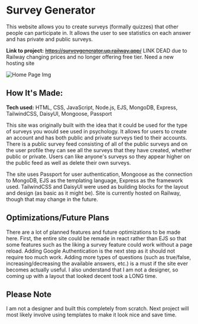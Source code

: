 # Survey Generator
This website allows you to create surveys (formally quizzes) that other people can participate in. It allows the user to see statistics on each answer and has private and public surveys. 

**Link to project:** ~~https://surveygenerator.up.railway.app/~~ LINK DEAD due to Railway changing prices and no longer offering free tier. Need a new hosting site

![Home Page Img](https://user-images.githubusercontent.com/101064471/219450244-18f183d8-dbcb-485f-b616-fb0a6fb88e20.PNG)

## How It's Made:

**Tech used:** HTML, CSS, JavaScript, Node.js, EJS, MongoDB, Express, TailwindCSS, DaisyUI, Mongoose, Passport

This site was originally built with the idea that it could be used for the type of surveys you would see used in psychology. It allows for users to create an account and has both public and private surveys tied to their accounts. There is a public survey feed consisting of all of the public surveys and on the user profile they can see all the surveys that they have created, whether public or private. Users can like anyone's surveys so they appear higher on the public feed as well as delete their own surveys.

The site uses Passport for user authentication, Mongoose as the connection to MongoDB, EJS as the templating language, Express as the framework used. TailwindCSS and DaisyUI were used as building blocks for the layout and design (as basic as it might be). Site is currently hosted on Railway, though that may change in the future.

## Optimizations/Future Plans

There are a lot of planned features and future optimizations to be made here. First, the entire site could be remade in react rather than EJS so that some features such as the liking a survey feature could work without a page reload. Adding Google Authentication is the next step as it should not require too much work. Adding more types of questions (such as true/false, increasing/decreasing the available answers, etc.) is a must if the site ever becomes actually useful. I also understand that I am not a designer, so coming up with a layout that looked decent took a LONG time. 

## Please Note

I am not a designer and built this completely from scratch. Next project will most likely involve using templates to make it look nice and save time. 
